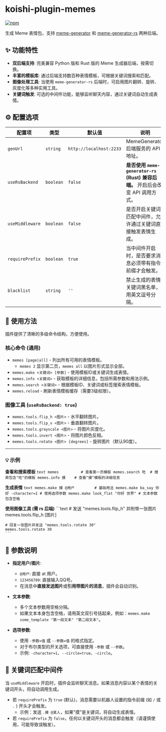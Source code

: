 # koishi-plugin-memes

[![npm](https://img.shields.io/npm/v/koishi-plugin-memes?style=flat-square)](https://www.npmjs.com/package/koishi-plugin-memes)

生成 Meme 表情包，支持 [meme-generator](https://github.com/MemeCrafters/meme-generator) 和 [meme-generator-rs](https://github.com/MemeCrafters/meme-generator-rs) 两种后端。

## ✨ 功能特性

- **双后端支持**: 完美兼容 Python 版和 Rust 版的 Meme 生成器后端，按需切换。
- **丰富的模板库**: 通过后端支持数百种表情模板，可根据关键词搜索和匹配。
- **图像处理工具**: 当使用 `meme-generator-rs` 后端时，可启用图片翻转、旋转、灰度化等多种实用工具。
- **关键词触发**: 可选的中间件功能，能够监听聊天内容，通过关键词自动生成表情。

## ⚙️ 配置选项

| 配置项 | 类型 | 默认值 | 说明 |
| --- | --- | --- | --- |
| `genUrl` | `string` | `http://localhost:2233` | MemeGenerator 后端服务的 API 地址。 |
| `useRsBackend` | `boolean` | `false` | **是否使用 `meme-generator-rs` (Rust) 兼容后端。** 开启后会改变 API 调用方式。 |
| `useMiddleware` | `boolean` | `false` | 是否开启关键词匹配中间件，允许通过关键词直接触发表情生成。 |
| `requirePrefix` | `boolean` | `true` | 当中间件开启时，是否要求消息必须带有指令前缀才会触发。 |
| `blacklist` | `string` | `''` | 禁止生成的表情关键词黑名单，用英文逗号分隔。 |

## 📖 使用方法

插件提供了清晰的多级命令结构，方便使用。

### 核心命令 (通用)

- `memes [page|all]` - 列出所有可用的表情模板。
  - `memes 2` 显示第二页，`memes all` 以图片形式显示全部。
- `memes.make <关键词> [参数]` - 使用模板ID或关键词生成表情。
- `memes.info <关键词>` - 获取模板的详细信息，包括所需参数和用法示例。
- `memes.search <关键词>` - 根据模板ID、关键词或标签搜索表情模板。
- `memes.reload` - 刷新表情模板缓存（需要3级权限）。

### 图像工具 (`useRsBackend: true`)

- `memes.tools.flip_h <图片>` - 水平翻转图片。
- `memes.tools.flip_v <图片>` - 垂直翻转图片。
- `memes.tools.grayscale <图片>` - 将图片灰度化。
- `memes.tools.invert <图片>` - 将图片颜色反相。
- `memes.tools.rotate <图片> [degrees]` - 旋转图片（默认90度）。

---

### 💡 示例

**查看和搜索模板**
    ```text
    memes          # 查看第一页模板
    memes.search 吃  # 搜索包含"吃"的模板
    memes.info 摸    # 查看"摸"模板的详细信息
    ```

**生成表情**
    ```text
    memes.make 摸 @用户         # 基础用法
    memes.make ba_say 你好 -character=1 # 使用选项参数
    memes.make look_flat "你好 世界" # 文本参数包含空格
    ```

**使用图像工具 (需 rs 后端)**
    ```text
    # 发送 "memes.tools.flip_h" 并附带一张图片
    memes.tools.flip_h [图片]

    # 回复一张图片并发送 "memes.tools.rotate 30"
    memes.tools.rotate 30
    ```

## 📝 参数说明

- **指定用户/图片**:

  - `@用户`: 直接 at 用户。
  - `123456789`: 直接输入QQ号。
  - 在消息中**直接发送图片**或**引用带图片的消息**，插件会自动识别。

- **文本参数**:

  - 多个文本参数用空格分隔。
  - 如果文本本身包含空格，请用英文双引号括起来，例如：`memes.make some_template "第一段文本" "第二段文本"`。

- **选项参数**:

  - 使用 `-参数=值` 或 `--参数=值` 的格式指定。
  - 对于布尔类型的开关选项，可直接使用 `-参数` 或 `--参数`。
  - 示例: `-character=1`、`--circle=true`、`-circle`。

## 🚀 关键词匹配中间件

当 `useMiddleware` 开启时，插件会监听聊天消息。如果消息内容以某个表情的关键词开头，将自动调用生成。

- 若 `requirePrefix` 为 `true` (默认)，消息需要以机器人设置的指令前缀 (如 `/` 或 `.` ) 开头才会触发。
  - 示例：发送 `.摸 @某人`，如果"摸"是关键词，将自动生成表情。
- 若 `requirePrefix` 为 `false`，任何以关键词开头的消息都会触发（请谨慎使用，可能导致误触发）。
